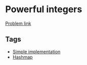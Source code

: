 # Powerful integers

[Problem link](https://leetcode.com/problems/powerful-integers)

## Tags

* [Simple implementation](/README.md#Simple_implementation)
* [Hashmap](/README.md#Hashmap)
